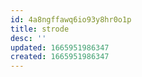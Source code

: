 ```yaml
---
id: 4a8ngffawq6io93y8hr0o1p
title: strode
desc: ''
updated: 1665951986347
created: 1665951986347
---
```

